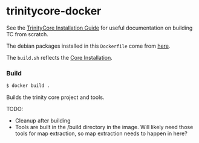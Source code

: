 # trinitycore-docker

See the [TrinityCore Installation Guide](http://collab.kpsn.org/display/tc/Installation+Guide) for useful
documentation on building TC from scratch.

The debian packages installed in this `Dockerfile` come from [here](http://collab.kpsn.org/display/tc/Requirements).

The `build.sh` reflects the [Core Installation](http://collab.kpsn.org/display/tc/Core+Installation).

### Build

```sh
$ docker build .
```

Builds the trinity core project and tools.

TODO:
* Cleanup after building
* Tools are built in the /build directory in the image. Will likely need those tools for map extraction, so
map extraction needs to happen in here?

